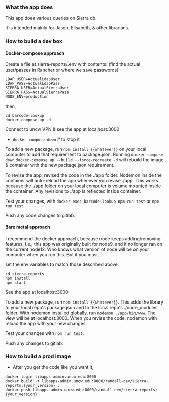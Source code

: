 ### What the app does

  This app does various queries on Sierra db.

  It is intended mainly for Jason, Elisabeth, & other librarians.

### How to build a dev box

#### Docker-compose approach

  Create a file at sierra-reports/.env with contents:  (find the actual user/passes in Rancher or where we save passwords)

  ```
  LDAP_USER=ActualLdapUser
  LDAP_PASS=ActualLdapPass
  SIERRA_USER=ActualSierraUser
  SIERRA_PASS=ActualSierraPass
  NODE_ENV=production
  ```

then,

  ```
  cd barcode-lookup
  docker-compose up -d
  ```

  Connect to uncw VPN & see the app at localhost:3000

  - `docker-compose down`  # to stop it

To add a new package, run `npm install {{whatever}}` on your local computer to add that requirement to package.json.  Running `docker-compose down` `docker-compose up --build --force-recreate -d` will rebuild the image & container with the new package.json requirement.

To revise the app, revised the code in the ./app folder.  Nodemon inside the container will auto-reload the app whenever you revise ./app.  This works because the ./app folder on your local computer is volume mounted inside the container.  Any revisions to ./app is reflected inside container.

Test your changes, with `docker exec barcode-lookup npm run test` or `npm run test`

Push any code changes to gitlab.

#### Bare metal approach

  I recommend the docker approach, because node keeps adding/removing features.  I.e., this app was originally built for node9, and it no longer ran on the current node12.  Who knows what version of node will be on your computer when you run this.  But if you must...

  set the env variables to match those described above.

  ```
  cd sierra-reports
  npm install
  npm start
  ```

  See the app at localhost:3000

To add a new package, run `npm install {{whatever}}`.  This adds the library to your local repo's package.json and to the local repo's ./node_modules folder.  With nodemon installed globally, run `nodemon ./app/bin/www`.  The view will be at localhost:3000.  When you revise the code, nodemon with reload the app with your new changes.

Test your changes with `npm run test`.

Push any changes to gitlab.


### How to build a prod image

  - After you get the code like you want it,

  ```
  docker login libapps-admin.uncw.edu:8000
  docker build -t libapps-admin.uncw.edu:8000/randall-dev/sierra-reports:{your_version} .
  docker push libapps-admin.uncw.edu:8000/randall-dev/sierra-reports:{your_version}
  ```

